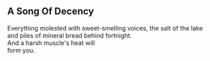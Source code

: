 A Song Of Decency
-----------------
Everything molested with sweet-smelling voices, the salt of the lake  
and piles of mineral bread behind fortnight.  
And a harsh muscle's heat will  
form you.  
